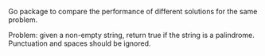 Go package to compare the performance of different solutions for the same problem.

Problem: given a non-empty string, return true if the string is a palindrome. Punctuation and spaces should be ignored.